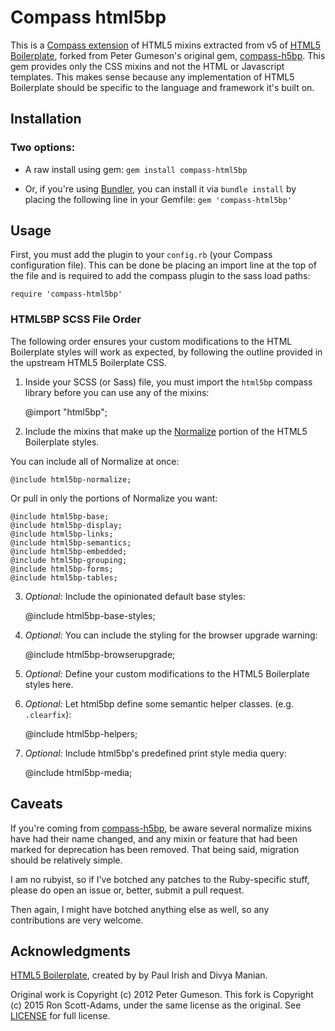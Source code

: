 # Compass html5bp

This is a [Compass extension](http://compass-style.org/help/tutorials/extensions/) of HTML5 mixins extracted from v5 of [HTML5 Boilerplate](http://html5boilerplate.com), forked from Peter Gumeson's original gem, [compass-h5bp](https://github.com/sporkd/compass-h5bp).
This gem provides only the CSS mixins and not the HTML or Javascript templates. This makes sense because any
implementation of HTML5 Boilerplate should be specific to the language and framework it's built on.

## Installation

### Two options:
* A raw install using gem:
`gem install compass-html5bp`

* Or, if you're using [Bundler](http://gembundler.com/), you can install it via `bundle install` by placing the following line in your Gemfile: `gem 'compass-html5bp'`

## Usage

First, you must add the plugin to your `config.rb` (your Compass configuration file). This can be done be placing an
import line at the top of the file and is required to add the compass plugin to the sass load paths:

    require 'compass-html5bp'

### HTML5BP SCSS File Order
The following order ensures your custom modifications to the HTML Boilerplate styles will work as expected, by following the outline provided in the upstream HTML5 Boilerplate CSS.

1. Inside your SCSS (or Sass) file, you must import the `html5bp` compass library before you can use any of the mixins:

    @import "html5bp";

2. Include the mixins that make up the [Normalize](http://necolas.github.com/normalize.css) portion of the HTML5
Boilerplate styles.

You can include all of Normalize at once:

    @include html5bp-normalize;

 Or pull in only the portions of Normalize you want:

    @include html5bp-base;
    @include html5bp-display;
    @include html5bp-links;
    @include html5bp-semantics;
    @include html5bp-embedded;
    @include html5bp-grouping;
    @include html5bp-forms;
    @include html5bp-tables;

3. *Optional:* Include the opinionated default base styles:

    @include html5bp-base-styles;

4. *Optional:* You can include the styling for the browser upgrade warning:

    @include html5bp-browserupgrade;

5. *Optional:* Define your custom modifications to the HTML5 Boilerplate styles here.

6. *Optional:* Let html5bp define some semantic helper classes. (e.g. `.clearfix`):

    @include html5bp-helpers;

7. *Optional:* Include html5bp's predefined print style media query:

    @include html5bp-media;

## Caveats

If you're coming from [compass-h5bp](https://github.com/sporkd/compass-h5bp), be aware several normalize mixins have had their name changed, and any mixin or feature that had been marked for deprecation has been removed. That being said, migration should be relatively simple.

I am no rubyist, so if I've botched any patches to the Ruby-specific stuff, please do open an issue or, better, submit a pull request.

Then again, I might have botched anything else as well, so any contributions are very welcome.

## Acknowledgments

[HTML5 Boilerplate](http://html5boilerplate.com), created by by Paul Irish and Divya Manian.

Original work is Copyright (c) 2012 Peter Gumeson.
This fork is Copyright (c) 2015 Ron Scott-Adams, under the same license as the original.
See [LICENSE](https://github.com/tohuw/compass-html5bp/blob/master/LICENSE) for full license.
